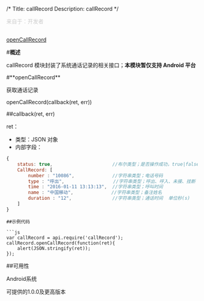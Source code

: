 /*
Title: callRecord
Description: callRecord
*/

<p style="color: #ccc;margin-bottom: 30px;">来自于：开发者</p>

<div class="outline">

[openCallRecord](#a1)

</div>

#**概述**

callRecord 模块封装了系统通话记录的相关接口；**本模块暂仅支持 Android 平台**

<div id="a1"></div>
#**openCallRecord**

获取通话记录

openCallRecord(callback(ret, err))

##callback(ret, err)

ret：

- 类型：JSON 对象
- 内部字段：


```js
{
    status: true,                      //布尔类型；是否操作成功，true|false
    CallRecord: [
        number : "10086",              //字符串类型；电话号码
        type : "呼出",                  //字符串类型；呼出、呼入、未接、挂断
        time : "2016-01-11 13:13:13",  //字符串类型；呼叫时间
        name : "中国移动",              //字符串类型；备注姓名 
        duration : "12",               //字符串类型；通话时间  单位秒(s)
    ]
}
```

```
##示例代码

```js
var callRecord = api.require('callRecord');	
callRecord.openCallRecord(function(ret){
	alert(JSON.stringify(ret));
});
```

##可用性

Android系统

可提供的1.0.0及更高版本